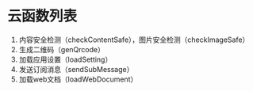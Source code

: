 # 云函数列表

1. 内容安全检测（checkContentSafe），图片安全检测（checkImageSafe）
2. 生成二维码（genQrcode）
3. 加载应用设置（loadSetting）
4. 发送订阅消息（sendSubMessage）
5. 加载web文档（loadWebDocument）
